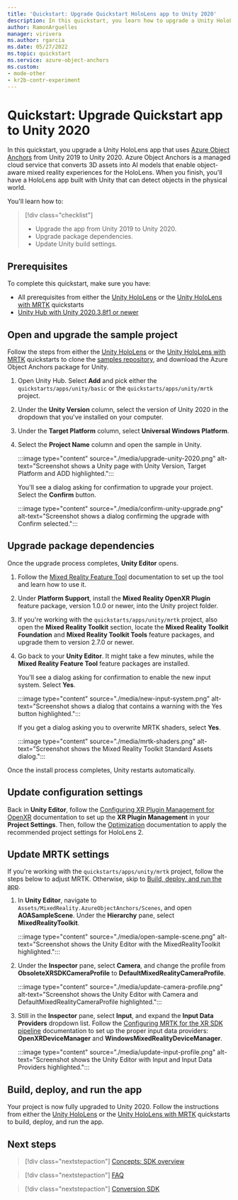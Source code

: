 ```yaml
---
title: 'Quickstart: Upgrade Quickstart HoloLens app to Unity 2020'
description: In this quickstart, you learn how to upgrade a Unity HoloLens app that uses Azure Object Anchors from Unity 2019 to Unity 2020.
author: RamonArguelles
manager: virivera
ms.author: rgarcia
ms.date: 05/27/2022
ms.topic: quickstart
ms.service: azure-object-anchors
ms.custom:
- mode-other
- kr2b-contr-experiment
---
```


# Quickstart: Upgrade Quickstart app to Unity 2020

In this quickstart, you upgrade a Unity HoloLens app that uses [Azure Object Anchors](../overview.md) from Unity 2019 to Unity 2020. Azure Object Anchors is a managed cloud service that converts 3D assets into AI models that enable object-aware mixed reality experiences for the HoloLens. When you finish, you'll have a HoloLens app built with Unity that can detect objects in the physical world.

You'll learn how to:

> [!div class="checklist"]
> * Upgrade the app from Unity 2019 to Unity 2020.
> * Upgrade package dependencies.
> * Update Unity build settings.

## Prerequisites

To complete this quickstart, make sure you have:

* All prerequisites from either the [Unity HoloLens](get-started-unity-hololens.md) or the [Unity HoloLens with MRTK](get-started-unity-hololens-mrtk.md) quickstarts
* <a href="https://unity3d.com/get-unity/download" target="_blank">Unity Hub with Unity 2020.3.8f1 or newer</a>

## Open and upgrade the sample project

Follow the steps from either the [Unity HoloLens](get-started-unity-hololens.md) or the [Unity HoloLens with MRTK](get-started-unity-hololens-mrtk.md) quickstarts to clone the [samples repository](https://github.com/Azure/azure-object-anchors), and download the Azure Object Anchors package for Unity.

1. Open Unity Hub. Select **Add** and pick either the `quickstarts/apps/unity/basic` or the `quickstarts/apps/unity/mrtk` project.
1. Under the **Unity Version** column, select the version of Unity 2020 in the dropdown that you've installed on your computer.
1. Under the **Target Platform** column, select **Universal Windows Platform**.
1. Select the **Project Name** column and open the sample in Unity.

   :::image type="content" source="./media/upgrade-unity-2020.png" alt-text="Screenshot shows a Unity page with Unity Version, Target Platform and ADD highlighted.":::

   You'll see a dialog asking for confirmation to upgrade your project. Select the **Confirm** button.

   :::image type="content" source="./media/confirm-unity-upgrade.png" alt-text="Screenshot shows a dialog confirming the upgrade with Confirm selected.":::

## Upgrade package dependencies

Once the upgrade process completes, **Unity Editor** opens.

1. Follow the <a href="/windows/mixed-reality/develop/unity/welcome-to-mr-feature-tool" target="_blank">Mixed Reality Feature Tool</a> documentation to set up the tool and learn how to use it.

1. Under **Platform Support**, install the **Mixed Reality OpenXR Plugin** feature package, version 1.0.0 or newer, into the Unity project folder.

1. If you're working with the `quickstarts/apps/unity/mrtk` project, also open the **Mixed Reality Toolkit** section, locate the **Mixed Reality Toolkit Foundation** and **Mixed Reality Toolkit Tools** feature packages, and upgrade them to version 2.7.0 or newer.

1. Go back to your **Unity Editor**. It might take a few minutes, while the **Mixed Reality Feature Tool** feature packages are installed.

   You'll see a dialog asking for confirmation to enable the new input system. Select **Yes**.

   :::image type="content" source="./media/new-input-system.png" alt-text="Screenshot shows a dialog that contains a warning with the Yes button highlighted.":::

   If you get a dialog asking you to overwrite MRTK shaders, select **Yes**.

   :::image type="content" source="./media/mrtk-shaders.png" alt-text="Screenshot shows the Mixed Reality Toolkit Standard Assets dialog.":::

Once the install process completes, Unity restarts automatically.

## Update configuration settings

Back in **Unity Editor**, follow the <a href="/windows/mixed-reality/develop/unity/new-openxr-project-with-mrtk#configure-openxr-settings" target="_blank">Configuring XR Plugin Management for OpenXR</a> documentation to set up the **XR Plugin Management** in your **Project Settings**. Then, follow the <a href="/windows/mixed-reality/develop/unity/new-openxr-project-with-mrtk#optimization" target="_blank">Optimization</a> documentation to apply the recommended project settings for HoloLens 2.

## Update MRTK settings

If you're working with the `quickstarts/apps/unity/mrtk` project, follow the steps below to adjust MRTK. Otherwise, skip to [Build, deploy, and run the app](#build-deploy-and-run-the-app).

1. In **Unity Editor**, navigate to `Assets/MixedReality.AzureObjectAnchors/Scenes`, and open **AOASampleScene**. Under the **Hierarchy** pane, select **MixedRealityToolkit**.

   :::image type="content" source="./media/open-sample-scene.png" alt-text="Screenshot shows the Unity Editor with the MixedRealityToolkit highlighted.":::

1. Under the **Inspector** pane, select **Camera**, and change the profile from  **ObsoleteXRSDKCameraProfile** to **DefaultMixedRealityCameraProfile**.

   :::image type="content" source="./media/update-camera-profile.png" alt-text="Screenshot shows the Unity Editor with Camera and DefaultMixedRealityCameraProfile highlighted.":::

1. Still in the **Inspector** pane, select **Input**, and expand the **Input Data Providers** dropdown list. Follow the <a href="/windows/mixed-reality/mrtk-unity/configuration/getting-started-with-mrtk-and-xrsdk#configuring-mrtk-for-the-xr-sdk-pipeline" target="_blank">Configuring MRTK for the XR SDK pipeline</a> documentation to set up the proper input data providers: **OpenXRDeviceManager** and **WindowsMixedRealityDeviceManager**.

   :::image type="content" source="./media/update-input-profile.png" alt-text="Screenshot shows the Unity Editor with Input and Input Data Providers highlighted.":::

## Build, deploy, and run the app

Your project is now fully upgraded to Unity 2020. Follow the instructions from either the [Unity HoloLens](get-started-unity-hololens.md) or the [Unity HoloLens with MRTK](get-started-unity-hololens-mrtk.md) quickstarts to build, deploy, and run the app.

## Next steps

> [!div class="nextstepaction"]
> [Concepts: SDK overview](../concepts/sdk-overview.md)

> [!div class="nextstepaction"]
> [FAQ](../faq.md)

> [!div class="nextstepaction"]
> [Conversion SDK](/dotnet/api/overview/azure/mixedreality.objectanchors.conversion-readme-pre)
